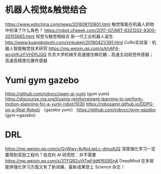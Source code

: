 # 机器人视觉&触觉结合
https://www.ednchina.com/news/201608110801.html 触觉智能在机器人抓物中扮演了什么角色？ 
https://robot.ofweek.com/2017-07/ART-8321202-8300-30155665.html 视觉与触觉相结合 新一代工业机器人诞生
http://www.kuangbolvshi.com/xinkukeji/20190421/391.html CoRo实验室：机器人智能触觉技术研究
https://mp.weixin.qq.com/s/khAP4-wcgVKJrFVHDfIJQQ  东京大学机械手高速接住棉花糖；高速主动视觉传感器；高速高精度位置传感器


# Yumi gym gazebo
https://github.com/robvcc/open-ai-yumi (gym yumi)
https://discourse.ros.org/t/using-reinforcement-learning-to-perform-motion-planning-for-a-yumi-robot/1030 
https://robosamir.github.io/DDPG-on-a-Real-Robot/ （gazebo yumi）
https://github.com/robvcc/gym-gazebo (gym->gazebo)
          

# DRL
https://mp.weixin.qq.com/s/GyWwy-AvNvLjwLc-dmudUQ 深度强化学习一定要用到奖励工程吗？伯克利 AI 研究院：并不需要
https://mp.weixin.qq.com/s/3TFQR2uVtTwFddKf6S9SnA DeepMind 在多智能体强化学习方面又有了新进展，最新成果登上 Science 杂志！
